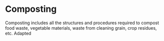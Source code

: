 # Composting
Composting includes all the structures and procedures required to compost food waste, vegetable materials, waste from cleaning grain, crop residues, etc. Adapted
